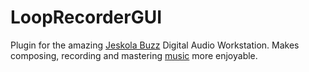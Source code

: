 # LoopRecorderGUI

Plugin for the amazing [Jeskola Buzz](https://jeskola.net/buzz/) Digital Audio Workstation. Makes composing, recording and mastering [music](https://wasteddesign.weebly.com/music.html) more enjoyable.
